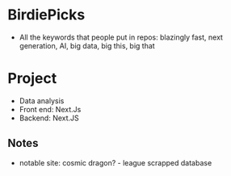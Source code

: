 # BirdiePicks
- All the keywords that people put in repos: blazingly fast, next generation, AI, big data, big this, big that


# Project

- Data analysis
- Front end: Next.Js
- Backend: Next.JS

## Notes
- notable site: cosmic dragon? - league scrapped database
